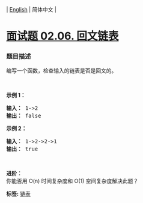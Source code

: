 | [English](README_EN.md) | 简体中文 |

# [面试题 02.06. 回文链表](https://leetcode-cn.com/problems/palindrome-linked-list-lcci)
 ### 题目描述
<p>编写一个函数，检查输入的链表是否是回文的。</p>

<p>&nbsp;</p>

<p><strong>示例 1：</strong></p>

<pre><strong>输入： </strong>1-&gt;2
<strong>输出：</strong> false 
</pre>

<p><strong>示例 2：</strong></p>

<pre><strong>输入： </strong>1-&gt;2-&gt;2-&gt;1
<strong>输出：</strong> true 
</pre>

<p>&nbsp;</p>

<p><strong>进阶：</strong><br>
你能否用 O(n) 时间复杂度和 O(1) 空间复杂度解决此题？</p>

**标签:**  [链表](https://leetcode-cn.com/tag/linked-list) 
